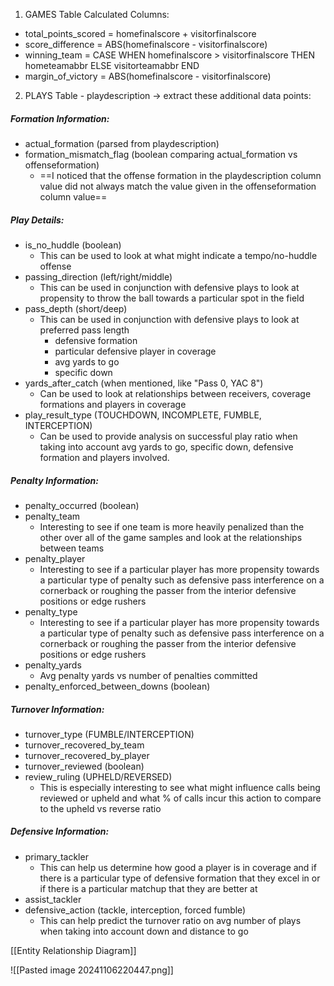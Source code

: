 1. GAMES Table Calculated Columns:

- total_points_scored = homefinalscore + visitorfinalscore
- score_difference = ABS(homefinalscore - visitorfinalscore)
- winning_team = CASE WHEN homefinalscore > visitorfinalscore THEN hometeamabbr ELSE visitorteamabbr END
- margin_of_victory = ABS(homefinalscore - visitorfinalscore)

2. PLAYS Table - playdescription -> extract these additional data points:

##### Formation Information:

- actual_formation (parsed from playdescription)
- formation_mismatch_flag (boolean comparing actual_formation vs offenseformation)
	- ==I noticed that the offense formation in the playdescription column value did not always match the value given in the offenseformation column value==
##### Play Details:

- is_no_huddle (boolean)
	- This can be used to look at what might indicate a tempo/no-huddle offense
- passing_direction (left/right/middle)
	- This can be used in conjunction with defensive plays to look at propensity to throw the ball towards a particular spot in the field
- pass_depth (short/deep)
	- This can be used in conjunction with defensive plays to look at preferred pass length
		- defensive formation
		- particular defensive player in coverage
		- avg yards to go
		- specific down
- yards_after_catch (when mentioned, like "Pass 0, YAC 8")
	- Can be used to look at relationships between receivers, coverage formations and players in coverage
- play_result_type (TOUCHDOWN, INCOMPLETE, FUMBLE, INTERCEPTION)
	- Can be used to provide analysis on successful play ratio when taking into account avg yards to go, specific down, defensive formation and players involved. 

##### Penalty Information:

- penalty_occurred (boolean)
- penalty_team
	- Interesting to see if one team is more heavily penalized than the other over all of the game samples and look at the relationships between teams
- penalty_player
	- Interesting to see if a particular player has more propensity towards a particular type of penalty such as defensive pass interference on a cornerback or roughing the passer from the interior defensive positions or edge rushers
- penalty_type
	- Interesting to see if a particular player has more propensity towards a particular type of penalty such as defensive pass interference on a cornerback or roughing the passer from the interior defensive positions or edge rushers
- penalty_yards
	- Avg penalty yards vs number of penalties committed
- penalty_enforced_between_downs (boolean)

##### Turnover Information:

- turnover_type (FUMBLE/INTERCEPTION)
- turnover_recovered_by_team
- turnover_recovered_by_player
- turnover_reviewed (boolean)
- review_ruling (UPHELD/REVERSED)
	- This is especially interesting to see what might influence calls being reviewed or upheld and what % of calls incur this action to compare to the upheld vs reverse ratio

##### Defensive Information:

- primary_tackler
	- This can help us determine how good a player is in coverage and if there is a particular type of defensive formation that they excel in or if there is a particular matchup that they are better at
- assist_tackler
- defensive_action (tackle, interception, forced fumble)
	- This can help predict the turnover ratio on avg number of plays when taking into account down and distance to go

[[Entity Relationship Diagram]]

![[Pasted image 20241106220447.png]]